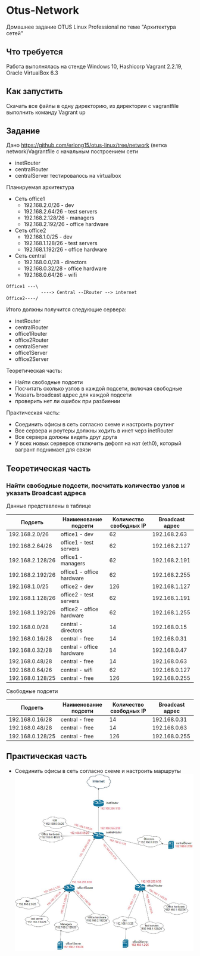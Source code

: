 # Otus-Network
Домашнее задание OTUS Linux Professional по теме "Архитектура сетей"

## Что требуется
Работа выполнялась на стенде Windows 10, Hashicorp Vagrant 2.2.19, Oracle VirtualBox 6.3

## Как запустить
Скачать все файлы в одну директорию, из директории с vagrantfile выполнить команду Vagrant up

## Задание

Дано https://github.com/erlong15/otus-linux/tree/network (ветка network)Vagrantfile с начальным построением сети

* inetRouter
* centralRouter
* centralServer тестировалось на virtualbox

Планируемая архитектура

* Сеть office1
  * 192.168.2.0/26 - dev
  * 192.168.2.64/26 - test servers
  * 192.168.2.128/26 - managers
  * 192.168.2.192/26 - office hardware 
* Сеть office2
  * 192.168.1.0/25 - dev
  * 192.168.1.128/26 - test servers
  * 192.168.1.192/26 - office hardware 
* Сеть central
  * 192.168.0.0/28 - directors
  * 192.168.0.32/28 - office hardware
  * 192.168.0.64/26 - wifi 

``` 
Office1 ---\
             ----> Central --IRouter --> internet 
Office2----/ 
``` 
Итого должны получится следующие сервера:
* inetRouter
* centralRouter
* office1Router
* office2Router
* centralServer
* office1Server
* office2Server


Теоретическая часть:
* Найти свободные подсети
* Посчитать сколько узлов в каждой подсети, включая свободные
* Указать broadcast адрес для каждой подсети
* проверить нет ли ошибок при разбиении

Практическая часть:
* Соединить офисы в сеть согласно схеме и настроить роутинг
* Все сервера и роутеры должны ходить в инет черз inetRouter
* Все сервера должны видеть друг друга
* У всех новых серверов отключить дефолт на нат (eth0), который вагрант поднимает для связи


## Теоретическая часть

### Найти свободные подсети, посчитать количество узлов и указать Broadcast адреса

Данные представлены в таблице

Подсеть | Наименование подсети | Количество свободных IP | Broadcast адрес
--- | --- | --- | ---
192.168.2.0/26 | office1 - dev | 62 | 192.168.2.63
192.168.2.64/26 | office1 - test servers | 62 | 192.168.2.127
192.168.2.128/26 | office1 - managers | 62 | 192.168.2.191 
192.168.2.192/26 | office1 - office hardware | 62 | 192.168.2.255
192.168.1.0/25 | office2 - dev | 126 | 192.168.1.127
192.168.1.128/26 | office2 - test servers | 62 | 192.168.1.191
192.168.1.192/26 | office2 - office hardware | 62 | 192.168.1.255 
192.168.0.0/28 | central - directors | 14 | 192.168.0.15 
192.168.0.16/28 | central - free | 14 | 192.168.0.31
192.168.0.32/28 | central - office hardware | 14 | 192.168.0.47
192.168.0.48/28 | central - free | 14 | 192.168.0.63
192.168.0.64/26 | central - wifi | 62 | 192.168.0.127
192.168.0.128/25 | central - free | 126 | 192.168.0.255

Свободные подсети

Подсеть | Наименование подсети | Количество свободных IP | Broadcast адрес
--- | --- | --- | ---
192.168.0.16/28 | central - free | 14 | 192.168.0.31
192.168.0.48/28 | central - free | 14 | 192.168.0.63
192.168.0.128/25 | central - free | 126 | 192.168.0.255


## Практическая часть
* Соединить офисы в сеть согласно схеме и настроить маршруты
![Схема](https://github.com/gardvor/Otus-Linux/blob/main/Otus-Network/Theory/Scheme.jpg)




